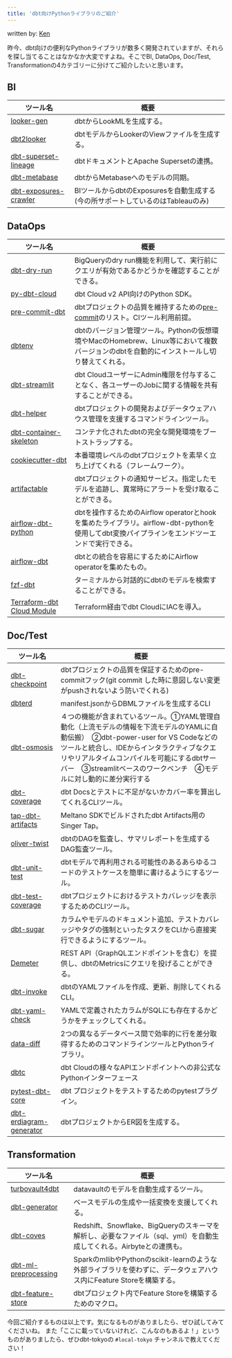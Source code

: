 ```yaml
---
title: 'dbt向けPythonライブラリのご紹介'
---
```

written by: [Ken](https://twitter.com/diggy__k)

昨今、dbt向けの便利なPythonライブラリが数多く開発されていますが、それらを探し当てることはなかなか大変ですよね。そこでBI, DataOps, Doc/Test, Transformationの4カテゴリーに分けてご紹介したいと思います。

## BI
| ツール名 | 概要 |
| --- | --- |
| [looker-gen](https://github.com/aaronbannin/looker-gen) | dbtからLookMLを生成する。 |
| [dbt2looker](https://github.com/lightdash/dbt2looker) | dbtモデルからLookerのViewファイルを生成する。 |
| [dbt-superset-lineage](https://github.com/slidoapp/dbt-superset-lineage) | dbtドキュメントとApache Supersetの連携。 |
| [dbt-metabase](https://github.com/gouline/dbt-metabase) | dbtからMetabaseへのモデルの同期。 |
| [dbt-exposures-crawler](https://github.com/voi-oss/dbt-exposures-crawler) | BIツールからdbtのExposuresを自動生成する(今の所サポートしているのはTableauのみ) |
## DataOps
| ツール名 | 概要 |
| --- | --- |
| [dbt-dry-run](https://github.com/autotraderuk/dbt-dry-run) | BigQueryのdry run機能を利用して、実行前にクエリが有効であるかどうかを確認することができる。 |
| [py-dbt-cloud](https://github.com/dwallace0723/py-dbt-cloud) | dbt Cloud v2 API向けのPython SDK。 |
| [pre-commit-dbt](https://github.com/offbi/pre-commit-dbt) | dbtプロジェクトの品質を維持するための[pre-commit](https://pre-commit.com/)のリスト。CIツール利用前提。 |
| [dbtenv](https://github.com/brooklyn-data/dbtenv) | dbtのバージョン管理ツール。Pythonの仮想環境やMacのHomebrew、Linux等において複数バージョンのdbtを自動的にインストールし切り替えてくれる。 |
| [dbt-streamlit](https://github.com/Cazoo-uk/dbt-streamlit) | dbt CloudユーザーにAdmin権限を付与することなく、各ユーザーのJobに関する情報を共有することができる。 |
| [dbt-helper](https://github.com/mikekaminsky/dbt-helper) | dbtプロジェクトの開発およびデータウェアハウス管理を支援するコマンドラインツール。 |
| [dbt-container-skeleton](https://github.com/gnilrets/dbt-container-skeleton) | コンテナ化されたdbtの完全な開発環境をブートストラップする。 |
| [cookiecutter-dbt](https://github.com/datacoves/cookiecutter-dbt) | 本番環境レベルのdbtプロジェクトを素早く立ち上げてくれる（フレームワーク）。 |
| [artifactable](https://github.com/artifactable/cli) | dbtプロジェクトの通知サービス。指定したモデルを追跡し、異常時にアラートを受け取ることができる。 |
| [airflow-dbt-python](https://github.com/tomasfarias/airflow-dbt-python) | dbtを操作するためのAirflow operatorとhookを集めたライブラリ。airflow-dbt-pythonを使用してdbt変換パイプラインをエンドツーエンドで実行できる。 |
| [airflow-dbt](https://github.com/gocardless/airflow-dbt) | dbtとの統合を容易にするためにAirflow operatorを集めたもの。 |
| [fzf-dbt](https://github.com/Infused-Insight/fzf-dbt) | ターミナルから対話的にdbtのモデルを検索することができる。 |
| [Terraform-dbt Cloud Module](https://github.com/GtheSheep/terraform-provider-dbt-cloud) | Terraform経由でdbt CloudにIACを導入。 |
## Doc/Test
| ツール名 | 概要 |
| --- | --- |
| [dbt-checkpoint](https://github.com/dbt-checkpoint/dbt-checkpoint) | dbtプロジェクトの品質を保証するためのpre-commitフック(git commit した時に意図しない変更がpushされないよう防いでくれる) |
| [dbterd](https://github.com/datnguye/dbterd) | manifest.jsonからDBMLファイルを生成するCLI |
| [dbt-osmosis](https://github.com/z3z1ma/dbt-osmosis) | ４つの機能が含まれているツール。①YAML管理自動化（上流モデルの情報を下流モデルのYAMLに自動伝搬）　②dbt-power-user for VS Codeなどのツールと統合し、IDEからインタラクティブなクエリやリアルタイムコンパイルを可能にするdbtサーバー　③streamlitベースのワークベンチ　④モデルに対し動的に差分実行する |
| [dbt-coverage](https://github.com/slidoapp/dbt-coverage) | dbt Docsとテストに不足がないかカバー率を算出してくれるCLIツール。 |
| [tap-dbt-artifacts](https://github.com/prratek/tap-dbt-artifacts) | Meltano SDKでビルドされたdbt Artifacts用のSinger Tap。 |
| [oliver-twist](https://github.com/autotraderuk/oliver-twist) | dbtのDAGを監査し、サマリレポートを生成するDAG監査ツール。 |
| [dbt-unit-test](https://github.com/AgeOfLearning/dbt-unit-test) | dbtモデルで再利用される可能性のあるあらゆるコードのテストケースを簡単に書けるようにするツール。 |
| [dbt-test-coverage](https://github.com/mikaelene/dbt-test-coverage) | dbtプロジェクトにおけるテストカバレッジを表示するためのCLIツール。 |
| [dbt-sugar](https://github.com/bitpicky/dbt-sugar) | カラムやモデルのドキュメント追加、テストカバレッジやタグの強制といったタスクをCLIから直接実行できるようにするツール。 |
| [Demeter](https://github.com/mjirv/demeter) | REST API（GraphQLエンドポイントを含む）を提供し、dbtのMetricsにクエリを投げることができる。 |
| [dbt-invoke](https://github.com/Dashlane/dbt-invoke) | dbtのYAMLファイルを作成、更新、削除してくれるCLI。 |
| [dbt-yaml-check](https://github.com/k-aranke/dbt-yaml-check) | YAMLで定義されたカラムがSQLにも存在するかどうかをチェックしてくれる。 |
| [data-diff](https://github.com/datafold/data-diff) | 2つの異なるデータベース間で効率的に行を差分取得するためのコマンドラインツールとPythonライブラリ。 |
| [dbtc](https://github.com/dpguthrie/dbtc) | dbt Cloudの様々なAPIエンドポイントへの非公式なPythonインターフェース |
| [pytest-dbt-core](https://github.com/godatadriven/pytest-dbt-core) | dbt プロジェクトをテストするためのpytestプラグイン。 |
| [dbt-erdiagram-generator](https://github.com/intellishore/dbt-erdiagram-generator) | dbtプロジェクトからER図を生成する。 |
## Transformation
| ツール名 | 概要 |
| --- | --- |
| [turbovault4dbt](https://github.com/ScalefreeCOM/turbovault4dbt) | datavaultのモデルを自動生成するツール。 |
| [dbt-generator](https://github.com/tuanchris/dbt-generator) | ベースモデルの生成や一括変換を支援してくれる。 |
| [dbt-coves](https://github.com/datacoves/dbt-coves) | Redshift、Snowflake、BigQueryのスキーマを解析し、必要なファイル（sql、yml）を自動生成してくれる。Airbyteとの連携も。 |
| [dbt-ml-preprocessing](https://github.com/omnata-labs/dbt-ml-preprocessing) | SparkのmllibやPythonのscikit-learnのような外部ライブラリを使わずに、データウェアハウス内にFeature Storeを構築する。 |
| [dbt-feature-store](https://github.com/fal-ai/dbt_feature_store) | dbtプロジェクト内でFeature Storeを構築するためのマクロ。 |

今回ご紹介するものは以上です。気になるものがありましたら、ぜひ試してみてくださいね。
また「ここに載っていないけれど、こんなのもあるよ！」というものがありましたら、ぜひdbt-tokyoの `#local-tokyo` チャンネルで教えてください！
